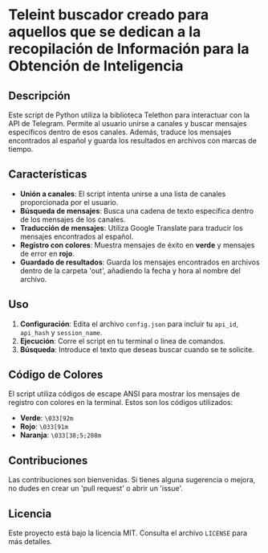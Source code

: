 # Teleint buscador creado para aquellos que se dedican a la recopilación de Información para la Obtención de Inteligencia


## Descripción
Este script de Python utiliza la biblioteca Telethon para interactuar con la API de Telegram. Permite al usuario unirse a canales y buscar mensajes específicos dentro de esos canales. Además, traduce los mensajes encontrados al español y guarda los resultados en archivos con marcas de tiempo.

## Características
- **Unión a canales**: El script intenta unirse a una lista de canales proporcionada por el usuario.
- **Búsqueda de mensajes**: Busca una cadena de texto específica dentro de los mensajes de los canales.
- **Traducción de mensajes**: Utiliza Google Translate para traducir los mensajes encontrados al español.
- **Registro con colores**: Muestra mensajes de éxito en **verde** y mensajes de error en **rojo**.
- **Guardado de resultados**: Guarda los mensajes encontrados en archivos dentro de la carpeta 'out', añadiendo la fecha y hora al nombre del archivo.

## Uso
1. **Configuración**: Edita el archivo `config.json` para incluir tu `api_id`, `api_hash` y `session_name`.
2. **Ejecución**: Corre el script en tu terminal o línea de comandos.
3. **Búsqueda**: Introduce el texto que deseas buscar cuando se te solicite.

## Código de Colores
El script utiliza códigos de escape ANSI para mostrar los mensajes de registro con colores en la terminal. Estos son los códigos utilizados:
- **Verde**: `\033[92m`
- **Rojo**: `\033[91m`
- **Naranja**: `\033[38;5;208m`

## Contribuciones
Las contribuciones son bienvenidas. Si tienes alguna sugerencia o mejora, no dudes en crear un 'pull request' o abrir un 'issue'.

## Licencia
Este proyecto está bajo la licencia MIT. Consulta el archivo `LICENSE` para más detalles.

